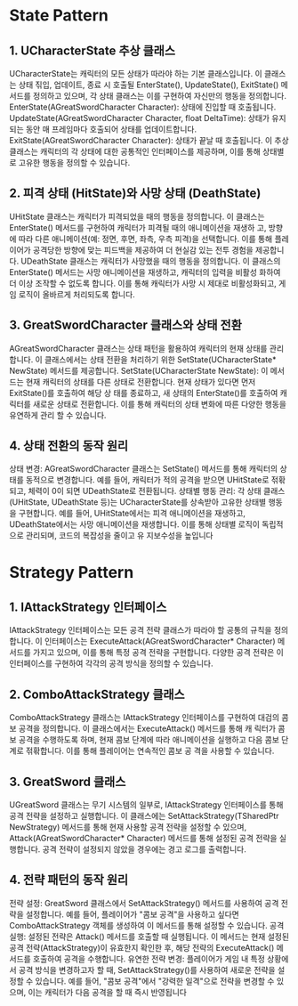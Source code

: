 # State Pattern

## 1. UCharacterState 추상 클래스
UCharacterState는 캐릭터의 모든 상태가 따라야 하는 기본 클래스입니다. 이 클래스는 상태 짂입, 업데이트, 종료 시 호출될 EnterState(), UpdateState(), 
ExitState() 메서드를 정의하고 있으며, 각 상태 클래스는 이를 구현하여 자신만의 행동을 정의합니다.
EnterState(AGreatSwordCharacter Character): 상태에 진입할 때 호출됩니다.
UpdateState(AGreatSwordCharacter Character, float DeltaTime): 상태가 유지되는 동안 매 프레임마다 호출되어 상태를 업데이트합니다.
ExitState(AGreatSwordCharacter Character): 상태가 끝날 때 호출됩니다.
이 추상 클래스는 캐릭터의 각 상태에 대한 공통적인 인터페이스를 제공하며, 이를 통해 상태별로 고유한 행동을 정의할 수 있습니다.

## 2. 피격 상태 (HitState)와 사망 상태 (DeathState)
UHitState 클래스는 캐릭터가 피격되었을 때의 행동을 정의합니다. 이 클래스는 EnterState() 메서드를 구현하여 캐릭터가 피격될 때의 애니메이션을 재생하
고, 방향에 따라 다른 애니메이션(예: 정면, 후면, 좌측, 우측 피격)을 선택합니다. 이를 통해 플레이어가 공격당한 방향에 맞는 피드백을 제공하여 더 현실감
있는 전투 경험을 제공합니다.
UDeathState 클래스는 캐릭터가 사망했을 때의 행동을 정의합니다. 이 클래스의 EnterState() 메서드는 사망 애니메이션을 재생하고, 캐릭터의 입력을 비활성
화하여 더 이상 조작할 수 없도록 합니다. 이를 통해 캐릭터가 사망 시 제대로 비활성화되고, 게임 로직이 올바르게 처리되도록 합니다.

## 3. GreatSwordCharacter 클래스와 상태 전환
AGreatSwordCharacter 클래스는 상태 패턴을 활용하여 캐릭터의 현재 상태를 관리합니다. 이 클래스에서는 상태 전환을 처리하기 위한
SetState(UCharacterState* NewState) 메서드를 제공합니다.
SetState(UCharacterState NewState): 이 메서드는 현재 캐릭터의 상태를 다른 상태로 전환합니다. 현재 상태가 있다면 먼저 ExitState()를 호출하여 해당 상
태를 종료하고, 새 상태의 EnterState()를 호출하여 캐릭터를 새로운 상태로 전환합니다. 이를 통해 캐릭터의 상태 변화에 따른 다양한 행동을 유연하게 관리
할 수 있습니다.

## 4. 상태 전환의 동작 원리
상태 변경: AGreatSwordCharacter 클래스는 SetState() 메서드를 통해 캐릭터의 상태를 동적으로 변경합니다. 예를 들어, 캐릭터가 적의 공격을 받으면
UHitState로 젂홖되고, 체력이 0이 되면 UDeathState로 전환됩니다.
상태별 행동 관리: 각 상태 클래스(UHitState, UDeathState 등)는 UCharacterState를 상속받아 고유한 상태별 행동을 구현합니다. 예를 들어, UHitState에서는
피격 애니메이션을 재생하고, UDeathState에서는 사망 애니메이션을 재생합니다. 이를 통해 상태별 로직이 독립적으로 관리되며, 코드의 복잡성을 줄이고 유
지보수성을 높입니다


# Strategy Pattern

## 1. IAttackStrategy 인터페이스
IAttackStrategy 인터페이스는 모든 공격 전략 클래스가 따라야 할 공통의 규칙을 정의합니다. 이 인터페이스는 ExecuteAttack(AGreatSwordCharacter* 
Character) 메서드를 가지고 있으며, 이를 통해 특정 공격 전략을 구현합니다. 다양한 공격 전략은 이 인터페이스를 구현하여 각각의 공격 방식을 정의할 수
있습니다.

## 2. ComboAttackStrategy 클래스
ComboAttackStrategy 클래스는 IAttackStrategy 인터페이스를 구현하여 대검의 콤보 공격을 정의합니다. 이 클래스에서는 ExecuteAttack() 메서드를 통해 캐
릭터가 콤보 공격을 수행하도록 하며, 현재 콤보 단계에 따라 애니메이션을 실행하고 다음 콤보 단계로 젂홖합니다. 이를 통해 플레이어는 연속적인 콤보 공
격을 사용할 수 있습니다.

## 3. GreatSword 클래스
UGreatSword 클래스는 무기 시스템의 일부로, IAttackStrategy 인터페이스를 통해 공격 전략을 설정하고 실행합니다. 이 클래스에는
SetAttackStrategy(TSharedPtr<IAttackStrategy> NewStrategy) 메서드를 통해 현재 사용할 공격 전략을 설정할 수 있으며, Attack(AGreatSwordCharacter* 
Character) 메서드를 통해 설정된 공격 전략을 실행합니다. 공격 전략이 설정되지 않았을 경우에는 경고 로그를 출력합니다.

## 4. 전략 패턴의 동작 원리
전략 설정: GreatSword 클래스에서 SetAttackStrategy() 메서드를 사용하여 공격 전략을 설정합니다. 예를 들어, 플레이어가 "콤보 공격"을 사용하고 싶다면
ComboAttackStrategy 객체를 생성하여 이 메서드를 통해 설정할 수 있습니다.
공격 실행: 설정된 전략은 Attack() 메서드를 호출할 때 실행됩니다. 이 메서드는 현재 설정된 공격 전략(AttackStrategy)이 유효한지 확인한 후, 해당 전략의
ExecuteAttack() 메서드를 호출하여 공격을 수행합니다.
유연한 전략 변경: 플레이어가 게임 내 특정 상황에서 공격 방식을 변경하고자 할 때, SetAttackStrategy()를 사용하여 새로운 전략을 설정할 수 있습니다. 예를
들어, "콤보 공격"에서 "강력한 일격"으로 전략을 변경할 수 있으며, 이는 캐릭터가 다음 공격을 할 때 즉시 반영됩니다
